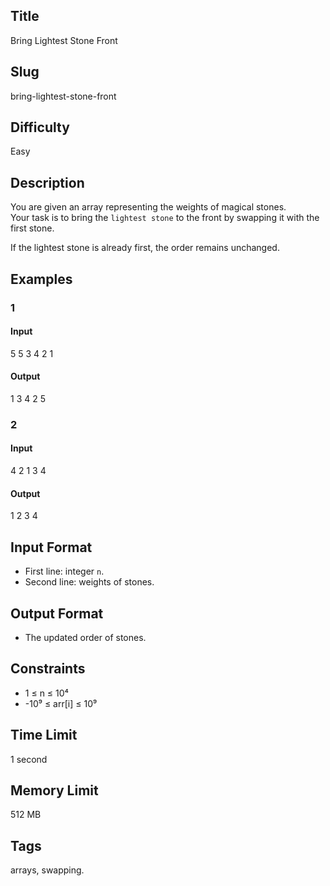 ## Title

Bring Lightest Stone Front

## Slug

bring-lightest-stone-front

## Difficulty

Easy

## Description

You are given an array representing the weights of magical stones.  
Your task is to bring the `lightest stone` to the front by swapping it with the first stone.  

If the lightest stone is already first, the order remains unchanged.

## Examples

### 1

#### Input

5
5 3 4 2 1 

#### Output
1 3 4 2 5

### 2

#### Input

4
2 1 3 4 

#### Output
1 2 3 4

## Input Format  

- First line: integer `n`.  
- Second line: weights of stones.

## Output Format  

- The updated order of stones.

## Constraints  

- 1 ≤ n ≤ 10⁴  
- -10⁹ ≤ arr[i] ≤ 10⁹  

## Time Limit

1 second

## Memory Limit

512 MB

## Tags

arrays, swapping.
